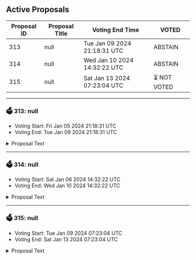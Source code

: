 ## Active Proposals

| Proposal ID | Proposal Title | Voting End Time | VOTED |
|-------------|----------------|-----------------|-------|
| 313 | null | Tue Jan 09 2024 21:18:31 UTC | ABSTAIN |
| 314 | null | Wed Jan 10 2024 14:32:22 UTC | ABSTAIN |
| 315 | null | Sat Jan 13 2024 07:23:04 UTC | ⏳ NOT VOTED |

---

### 🗳 313: null
- Voting Start: Fri Jan 05 2024 21:18:31 UTC
- Voting End: Tue Jan 09 2024 21:18:31 UTC

<details>
<summary>Proposal Text</summary>
 
null
</details>

---

### 🗳 314: null
- Voting Start: Sat Jan 06 2024 14:32:22 UTC
- Voting End: Wed Jan 10 2024 14:32:22 UTC

<details>
<summary>Proposal Text</summary>
 
null
</details>

---

### 🗳 315: null
- Voting Start: Tue Jan 09 2024 07:23:04 UTC
- Voting End: Sat Jan 13 2024 07:23:04 UTC

<details>
<summary>Proposal Text</summary>
 
null
</details>
